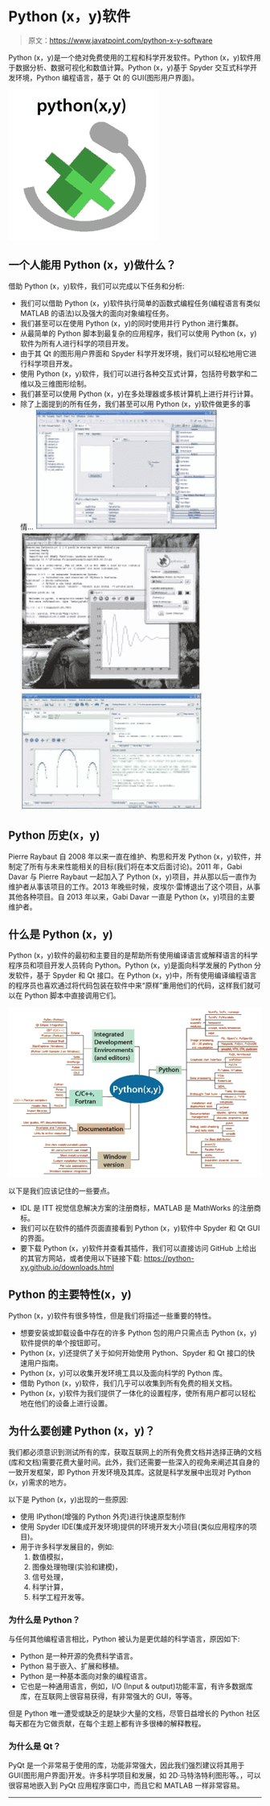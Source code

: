 # Python (x，y)软件

> 原文：<https://www.javatpoint.com/python-x-y-software>

Python (x，y)是一个绝对免费使用的工程和科学开发软件。Python (x，y)软件用于数据分析、数据可视化和数值计算。Python (x，y)基于 Spyder 交互式科学开发环境，Python 编程语言，基于 Qt 的 GUI(图形用户界面)。

![Python (x,y) Software](img/43e95b3b0c8775436f55cf19eef647c4.png)

## 一个人能用 Python (x，y)做什么？

借助 Python (x，y)软件，我们可以完成以下任务和分析:

*   我们可以借助 Python (x，y)软件执行简单的函数式编程任务(编程语言有类似 MATLAB 的语法)以及强大的面向对象编程任务。
*   我们甚至可以在使用 Python (x，y)的同时使用并行 Python 进行集群。
*   从最简单的 Python 脚本到最复杂的应用程序，我们可以使用 Python (x，y)软件为所有人进行科学的项目开发。
*   由于其 Qt 的图形用户界面和 Spyder 科学开发环境，我们可以轻松地用它进行科学项目开发。
*   使用 Python (x，y)软件，我们可以进行各种交互式计算，包括符号数学和二维以及三维图形绘制。
*   我们甚至可以使用 Python (x，y)在多处理器或多核计算机上进行并行计算。
*   除了上面提到的所有任务，我们甚至可以用 Python (x，y)软件做更多的事情...
    ![Python (x,y) Software](img/cf921e6b4d445ab6f9c734127ea9a906.png)
    ![Python (x,y) Software](img/ab7e52dd3810ccbb77b0a07b18902fcd.png)
    ![Python (x,y) Software](img/fd81946d58807787f39d3a0705029c37.png)

## Python 历史(x，y)

Pierre Raybaut 自 2008 年以来一直在维护、构思和开发 Python (x，y)软件，并制定了所有与未来性能相关的目标(我们将在本文后面讨论)。2011 年，Gabi Davar 与 Pierre Raybaut 一起加入了 Python (x，y)项目，并从那以后一直作为维护者从事该项目的工作。2013 年晚些时候，皮埃尔·雷博退出了这个项目，从事其他各种项目。自 2013 年以来，Gabi Davar 一直是 Python (x，y)项目的主要维护者。

## 什么是 Python (x，y)

Python (x，y)软件的最初和主要目的是帮助所有使用编译语言或解释语言的科学程序员和项目开发人员转向 Python。Python (x，y)是面向科学发展的 Python 分发软件，基于 Spyder 和 Qt 接口。在 Python (x，y)中，所有使用编译编程语言的程序员也喜欢通过将代码包装在软件中来“原样”重用他们的代码，这样我们就可以在 Python 脚本中直接调用它们。

![Python (x,y) Software](img/96cf4faf06cdab891ce879d4e2a5f68e.png)

以下是我们应该记住的一些要点。

*   IDL 是 ITT 视觉信息解决方案的注册商标，MATLAB 是 MathWorks 的注册商标。
*   我们可以在软件的插件页面直接看到 Python (x，y)软件中 Spyder 和 Qt GUI 的界面。
*   要下载 Python (x，y)软件并查看其插件，我们可以直接访问 GitHub 上给出的其官方网站，或者使用以下链接下载:
    https://python-xy.github.io/downloads.html

## Python 的主要特性(x，y)

Python (x，y)软件有很多特性，但是我们将描述一些重要的特性。

*   想要安装或卸载设备中存在的许多 Python 包的用户只需点击 Python (x，y)软件提供的单个按钮即可。
*   Python (x，y)还提供了关于如何开始使用 Python、Spyder 和 Qt 接口的快速用户指南。
*   Python (x，y)可以收集开发环境工具以及面向科学的 Python 库。
*   借助 Python (x，y)软件，我们几乎可以收集到所有免费的相关文档。
*   Python (x，y)软件为我们提供了一体化的设置程序，使所有用户都可以轻松地在他们的设备上进行设置。

## 为什么要创建 Python (x，y)？

我们都必须意识到测试所有的库，获取互联网上的所有免费文档并选择正确的文档(库和文档)需要花费大量时间。此外，我们还需要一些深入的视角来阐述其自身的一致开发框架，即 Python 开发环境及其库。这就是科学发展中出现对 Python (x，y)需求的地方。

以下是 Python (x，y)出现的一些原因:

*   使用 IPython(增强的 Python 外壳)进行快速原型制作
*   使用 Spyder IDE(集成开发环境)提供的环境开发大小项目(类似应用程序的项目)。
*   用于许多科学发展目的，例如:
    1.  数值模拟，
    2.  图像处理物理(实验和建模)，
    3.  信号处理，
    4.  科学计算，
    5.  科学工程开发等。

### 为什么是 Python？

与任何其他编程语言相比，Python 被认为是更优越的科学语言，原因如下:

*   Python 是一种开源的免费科学语言。
*   Python 易于嵌入、扩展和移植。
*   Python 是一种基本面向对象的编程语言。
*   它也是一种通用语言，例如，I/O (Input & output)功能丰富，有许多数据库库，在互联网上很容易获得，有非常强大的 GUI，等等。

但是 Python 唯一遭受或缺乏的是缺少大量的文档，尽管日益增长的 Python 社区每天都在为它做贡献，在每个主题上都有许多很棒的解释教程。

### 为什么是 Qt？

PyQt 是一个非常易于使用的库，功能非常强大，因此我们强烈建议将其用于 GUI(图形用户界面)开发。许多科学项目和发展，如 2D·马特洛特利图形等。，可以很容易地嵌入到 PyQt 应用程序窗口中，而且它和 MATLAB 一样非常容易。

* * *